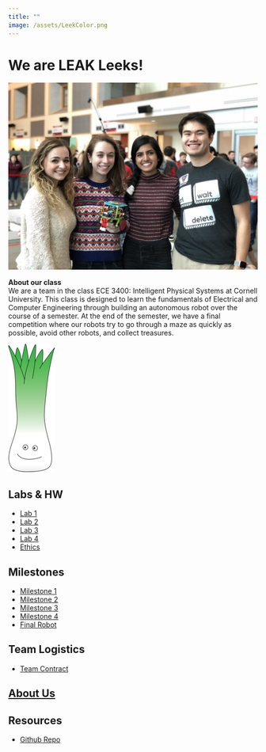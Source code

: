 ```yaml
---
title: ""
image: /assets/LeekColor.png
---
```


# We are LEAK Leeks!
![alt text](/leak_team_photo.jpg)

**About our class**   
We are a team in the class ECE 3400: Intelligent Physical Systems at Cornell University. This class is designed to learn the fundamentals of Electrical and Computer Engineering through building an autonomous robot over the course of a semester. At the end of the semester, we have a final competition where our robots try to go through a maze as quickly as possible, avoid other robots, and collect treasures.

 ![it's a leek](/assets/resizeLeek2.png)

## Labs & HW
- [ Lab 1 ](/labs/lab1)
- [ Lab 2 ](/labs/lab2)
- [ Lab 3 ](/labs/lab3)
- [ Lab 4 ](/labs/lab4)
- [ Ethics ](/hw/ethics)

## Milestones
- [ Milestone 1 ](/milestones/milestone1)
- [ Milestone 2 ](/milestones/milestone2)
- [ Milestone 3 ](/milestones/milestone3)
- [ Milestone 4 ](/milestones/milestone4)
- [ Final Robot ](/milestones/final)

## Team Logistics
- [ Team Contract ](https://docs.google.com/document/d/1Y-GYF5YOMuBmr2MSC1m23GcGJKfIQShC1cP6epcuzao/view)

## [ About Us ](/aboutus)


## Resources
- [ Github Repo ](https://github.com/liampatterson/FA18-ECE3400)
